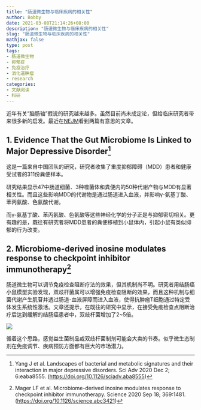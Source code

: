 ```yaml
---
title: "肠道微生物与临床疾病的相关性"
author: Bobby
date: 2021-03-08T21:14:26+08:00
description: "肠道微生物与临床疾病的相关性"
slug: "肠道微生物与临床疾病的相关性" 
mathjax: false 
type: post
tags:
- 肠道微生物
- 抑郁症
- 免疫治疗
- 消化道肿瘤
- research
categories: 
- 文献阅读
- 科研
---
```


近年有关“脑肠轴”假说的研究越来越多。虽然目前尚未成定论，但给临床研究者带来很多新的启发。最近在[NEJM](https://www.nejmqianyan.cn/)看到两篇有意思的文章。

## 1. Evidence That the Gut Microbiome Is Linked to Major Depressive Disorder[^1]

[^1]:Yang J et al. Landscapes of bacterial and metabolic signatures and their interaction in major depressive disorders. Sci Adv 2020 Dec 2; 6:eaba8555. (https://doi.org/10.1126/sciadv.aba8555)

这是一篇来自中国团队的研究，研究者收集了重度抑郁障碍（MDD）患者和健康受试者的311份粪便样本。

研究结果显示47中肠道细菌、3种噬菌体和粪便内的50种代谢产物与MDD有显著相关性。而且这些影响MDD的代谢物是通过肠道进入血液，并影响γ-氨基丁酸、苯丙氨酸、色氨酸代谢。

而γ-氨基丁酸、苯丙氨酸、色氨酸等这些神经化学的分子正是与抑郁密切相关。更有趣的是，既往有研究者将MDD患者的粪便移植到小鼠体内，引起小鼠有类似抑郁的行为改变。

## 2. Microbiome-derived inosine modulates response to checkpoint inhibitor immunotherapy[^2]

[^2]:Mager LF et al. Microbiome-derived inosine modulates response to checkpoint inhibitor immunotherapy. Science 2020 Sep 18; 369:1481. (https://doi.org/10.1126/science.abc3421)

肠道微生物可以调节免疫检查阻断疗法的效果，但其机制尚不明。研究者用结肠癌小鼠模型实验发现，双歧杆菌属可以增强免疫检查阻断的效果，而且这种机制与细菌代谢产生肌苷并透过肠道-血液屏障而进入血液，使得抗肿瘤T细胞通过特定受体发生系统性激活。文章还提示，在既往的研究中显示，在接受免疫检查点阻断治疗后达到缓解的结肠癌患者中，双歧杆菌增加了2~5倍。

![](/postimg/202103/photo_2021-03-08_22-31-31.jpg)

循着这个思路，感觉益生菌制品或双歧杆菌制剂可能会大卖的节奏。似乎微生态制剂在免疫调节、疾病预防方面都有巨大的市场潜力。


